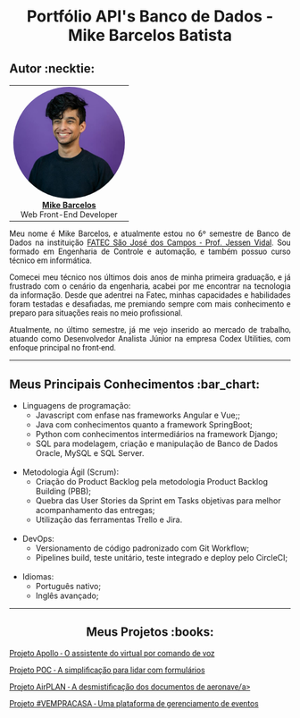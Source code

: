 <html>
<body>
  
 <h1 align="center"> Portfólio API's Banco de Dados - Mike Barcelos Batista</h1>  
  
  <h2> Autor :necktie: </h2>
  
  <table align="center">
   <tr>
    <td align="center"><a href="https://www.linkedin.com/in/mike-barcelos-b4648016a/"><img style="border-radius: 50%;" src="https://github.com/GabrielSG20/API4Sem2021/blob/documentation/images/MikeBarcelos.jfif" width="200px;" alt=""/><br/><b>Mike Barcelos</b></a>
      <br/>
      Web Front-End Developer
     </td>
   </tr>
  </table>
  
  <p align="justify" style="font-family:roboto;"> Meu nome é Mike Barcelos, e atualmente estou no 6º semestre de Banco de Dados na instituição <a href="https://fatecsjc-prd.azurewebsites.net/">FATEC São José dos Campos - Prof. Jessen Vidal</a>. Sou formado em Engenharia de Controle e automação, e também possuo curso técnico em informática.</p>
  <p align="justify" style="font-family:roboto;"> Comecei meu técnico nos últimos dois anos de minha primeira graduação, e já frustrado com o cenário da engenharia, acabei por me encontrar na tecnologia da informação. Desde que adentrei na Fatec, minhas capacidades e habilidades foram testadas e desafiadas, me premiando sempre com mais conhecimento e preparo para situações reais no meio profissional. </p>
  <p align="justify" style="font-family:roboto;">Atualmente, no último semestre, já me vejo inserido ao mercado de trabalho, atuando como Desenvolvedor Analista Júnior na empresa Codex Utilities, com enfoque principal no front-end.</p>
  

  
---

<h2> Meus Principais Conhecimentos :bar_chart:</h2>
<ul>
  <li>Linguagens de programação:
  <ul>
    <li> Javascript com enfase nas frameworks Angular e Vue;;</li>
    <li> Java com conhecimentos quanto a framework SpringBoot;</li>
    <li> Python com conhecimentos intermediários na framework Django;</li>
    <li> SQL para modelagem, criação e manipulação de Banco de Dados Oracle, MySQL e SQL Server.</li>
    </ul></li>
  <br>
  <li> Metodologia Ágil (Scrum):
  <ul> 
    <li>Criação do Product Backlog pela metodologia Product Backlog Building (PBB);</li>
    <li> Quebra das User Stories da Sprint em Tasks objetivas para melhor acompanhamento das entregas;</li>
    <li>Utilização das ferramentas Trello e Jira.</li> 
    </ul></li>
  <br>  
  <li> DevOps:
  <ul> 
    <li>Versionamento de código padronizado com Git Workflow;</li>
    <li>Pipelines build, teste unitário, teste integrado e deploy pelo CircleCI;</li>
    </ul></li>
  <br>
  <li> Idiomas:
    <ul> 
    <li>Português nativo;</li>
    <li>Inglês avançado;</li>
    </ul></li>
  </ul>

---

 <h2 align="center"> Meus Projetos :books:</h2>
  <p align="justify" style="font-family:roboto;"><a href="https://github.com/MikeBBatista/dossie/blob/main/API_1.md">Projeto Apollo - O assistente do virtual por comando de voz</a></p>
  <p align="justify" style="font-family:roboto;"><a href="https://github.com/MikeBBatista/dossie/blob/main/API_2.md">Projeto POC - A simplificação para lidar com formulários</a></p>
  <p align="justify" style="font-family:roboto;"><a href="https://github.com/MikeBBatista/dossie/blob/main/API_3.md">Projeto AirPLAN - A desmistificação dos documentos de aeronave/a></p>
  <p align="justify" style="font-family:roboto;"><a href="https://github.com/MikeBBatista/dossie/blob/main/API_4.md">Projeto #VEMPRACASA - Uma plataforma de gerenciamento de eventos</a></p>

</body>
</html>
